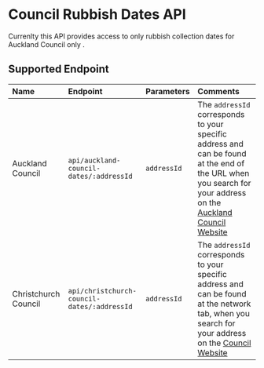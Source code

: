 # Council Rubbish Dates API

Currenlty this API provides access to only rubbish collection dates for Auckland Council only .

## Supported Endpoint

| Name                 | Endpoint                                    | Parameters  | Comments                                                                                                                                                                                                                                                                                         |
| :------------------- | :------------------------------------------ | :---------- | :----------------------------------------------------------------------------------------------------------------------------------------------------------------------------------------------------------------------------------------------------------------------------------------------- |
| Auckland Council     | `api/auckland-council-dates/:addressId`     | `addressId` | The `addressId` corresponds to your specific address and can be found at the end of the URL when you search for your address on the [Auckland Council Website](https://www.aucklandcouncil.govt.nz/rubbish-recycling/rubbish-recycling-collections/Pages/rubbish-recycling-collection-days.aspx) |
| Christchurch Council | `api/christchurch-council-dates/:addressId` | `addressId` | The `addressId` corresponds to your specific address and can be found at the network tab, when you search for your address on the [Council Website](https://ccc.govt.nz/services/rubbish-and-recycling/collections)                                                                              |
